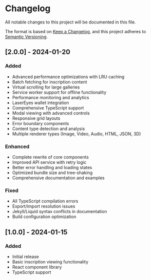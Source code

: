 # Changelog

All notable changes to this project will be documented in this file.

The format is based on [Keep a Changelog](https://keepachangelog.com/en/1.0.0/),
and this project adheres to [Semantic Versioning](https://semver.org/spec/v2.0.0.html).

## [2.0.0] - 2024-01-20

### Added
- Advanced performance optimizations with LRU caching
- Batch fetching for inscription content
- Virtual scrolling for large galleries
- Service worker support for offline functionality
- Performance monitoring and analytics
- LaserEyes wallet integration
- Comprehensive TypeScript support
- Modal viewing with advanced controls
- Responsive grid layouts
- Error boundary components
- Content type detection and analysis
- Multiple renderer types (Image, Video, Audio, HTML, JSON, 3D)

### Enhanced
- Complete rewrite of core components
- Improved API service with retry logic
- Better error handling and loading states
- Optimized bundle size and tree-shaking
- Comprehensive documentation and examples

### Fixed
- All TypeScript compilation errors
- Export/import resolution issues
- Jekyll/Liquid syntax conflicts in documentation
- Build configuration optimization

## [1.0.0] - 2024-01-15

### Added
- Initial release
- Basic inscription viewing functionality
- React component library
- TypeScript support
